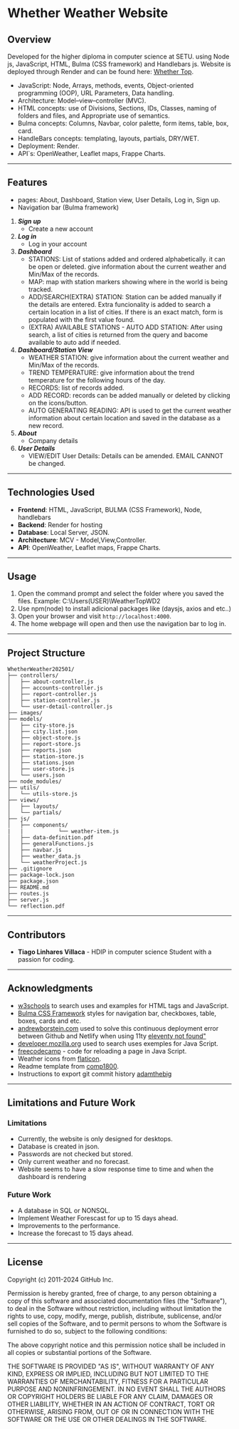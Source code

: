 
# Whether Weather Website

## Overview
Developed for the higher diploma in computer science at SETU. using Node js, JavaScript, HTML, Bulma (CSS framework) and Handlebars js.
Website is deployed through Render and can be found here: [Whether Top](https://weathertopwd2.onrender.com).

- JavaScript: Node, Arrays, methods, events, Object-oriented programming (OOP), URL Parameters, Data handling.
- Architecture: Model–view–controller (MVC).
- HTML concepts: use of Divisions, Sections, IDs, Classes, naming of folders and files, and Appropriate use of semantics.
- Bulma concepts: Columns, Navbar, color palette, form items, table, box, card.  
- HandleBars concepts: templating, layouts, partials, DRY/WET.  
- Deployment: Render.
- API`s: OpenWeather, Leaflet maps, Frappe Charts.

---

## Features
- pages:  About, Dashboard, Station view, User Details, Log in, Sign up.
- Navigation bar (Bulma framework)
1. ***Sign up***
    - Create a new account
2. ***Log in***
    - Log in your account
3. ***Dashboard***
    - STATIONS: List of stations added and ordered alphabetically. it can be open or deleted. give information about the current weather and Min/Max of the records.
    - MAP: map with station markers showing where in the world is being tracked. 
    - ADD/SEARCH(EXTRA) STATION: Station can be added manually if the details are entered. Extra funcionality is added to search a certain location in a list of cities. If there is an exact match, form is populated with the first value found.
    - (EXTRA) AVAILABLE STATIONS - AUTO ADD STATION: After using search, a list of cities is returned from the query and bacome available to auto add if needed.  
4. ***Dashboard/Station View***
    - WEATHER STATION: give information about the current weather and Min/Max of the records.
    - TREND TEMPERATURE: give information about the trend temperature for the following hours of the day.  
    - RECORDS: list of records added.
    - ADD RECORD: records can be added manually or deleted by clicking on the icons/button.
    - AUTO GENERATING READING: API is used to get the current weather information about certain location and saved in the database as a new record.
5. ***About***
    - Company details   
6. ***User Details***
    - VIEW/EDIT User Details: Details can be amended. EMAIL CANNOT be changed.

---

## Technologies Used

- **Frontend**: HTML, JavaScript, BULMA (CSS Framework), Node, handlebars
- **Backend**: Render for hosting
- **Database**: Local Server, JSON.
- **Architecture**: MCV - Model,View,Controller.
- **API**: OpenWeather, Leaflet maps, Frappe Charts.

---

## Usage

1. Open the command prompt and select the folder where you saved the files. Example: C:\Users\(USER)\WeatherTopWD2
2. Use npm(node) to install adicional packages like (daysjs, axios and etc..) 
3. Open your browser and visit `http://localhost:4000`.
4. The home webpage will open and then use the navigation bar to log in. 

---

## Project Structure

```
WhetherWeather202501/
├── controllers/
│   ├── about-controller.js
│   ├── accounts-controller.js
│   ├── report-controller.js
│   ├── station-controller.js
│   └── user-detail-controller.js
├── images/
├── models/
│   ├── city-store.js
│   ├── city.list.json
│   ├── object-store.js
│   ├── report-store.js
│   ├── reports.json
│   ├── station-store.js
│   ├── stations.json
│   ├── user-store.js
│   └── users.json
├── node_modules/
├── utils/
│   └── utils-store.js
├── views/
│   ├── layouts/
│   └── partials/
├── js/
│   ├── components/
|   |           └── weather-item.js
│   ├── data-definition.pdf
│   ├── generalFunctions.js
│   ├── navbar.js
│   ├── weather_data.js
│   └── weatherProject.js
├── .gitignore
├── package-lock.json
├── package.json
├── README.md
├── routes.js
├── server.js
└── reflection.pdf
```

---

## Contributors
- **Tiago Linhares Villaca** - HDIP in computer science Student with a passion for coding.

---

## Acknowledgments

- [w3schools](https://www.w3schools.com) to search uses and examples for HTML tags and JavaScript.
- [Bulma CSS Framework](https://bulma.io/) styles for navigation bar, checkboxes, table, boxes, cards and etc.
- [andrewborstein.com](https://andrewborstein.com/blog/moving-my-blog-to-eleventy-part-2/) used to solve this continuous deployment error between Github and Netlify when using 11ty [eleventy not found"](https://answers.netlify.com/t/eleventy-non-zero-exit-code-127-error/66900) 
- [developer.mozilla.org](https://developer.mozilla.org/en-US/docs/Web/JavaScript) used to search uses exemples for Java Script.
- [freecodecamp](https://www.freecodecamp.org/news/javascript-refresh-page-how-to-reload-a-page-in-js/) - code for reloading a page in Java Script.
- Weather icons from [flaticon](https://www.flaticon.com/).
- Readme template from [comp1800](https://github.com/comp1800/web_template).
- Instructions to export git commit history [adamthebig](https://gist.github.com/adamthebig/9d2cf1281797c3f9f958#file-git-commit-log-sh)

---

## Limitations and Future Work
### Limitations

- Currently, the website is only designed for desktops. 
- Database is created in json.
- Passwords are not checked but stored. 
- Only current weather and no forecast.
- Website seems to have a slow response time to time and when the dashboard is rendering


### Future Work

- A database in SQL or NONSQL. 
- Implement Weather Forescast for up to 15 days ahead. 
- Improvements to the performance.
- Increase the forecast to 15 days ahead. 

---

## License

Copyright (c) 2011-2024 GitHub Inc.

Permission is hereby granted, free of charge, to any person obtaining a copy of this software and associated documentation files (the "Software"), to deal in the Software without restriction, including without limitation the rights to use, copy, modify, merge, publish, distribute, sublicense, and/or sell copies of the Software, and to permit persons to whom the Software is furnished to do so, subject to the following conditions:

The above copyright notice and this permission notice shall be included in all copies or substantial portions of the Software.

THE SOFTWARE IS PROVIDED "AS IS", WITHOUT WARRANTY OF ANY KIND, EXPRESS OR IMPLIED, INCLUDING BUT NOT LIMITED TO THE WARRANTIES OF MERCHANTABILITY, FITNESS FOR A PARTICULAR PURPOSE AND NONINFRINGEMENT. IN NO EVENT SHALL THE AUTHORS OR COPYRIGHT HOLDERS BE LIABLE FOR ANY CLAIM, DAMAGES OR OTHER LIABILITY, WHETHER IN AN ACTION OF CONTRACT, TORT OR OTHERWISE, ARISING FROM, OUT OF OR IN CONNECTION WITH THE SOFTWARE OR THE USE OR OTHER DEALINGS IN THE SOFTWARE.
